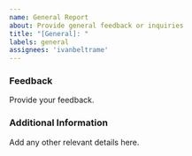 ```yaml
---
name: General Report
about: Provide general feedback or inquiries
title: "[General]: "
labels: general
assignees: 'ivanbeltrame'
---
```


### Feedback
Provide your feedback.

### Additional Information
Add any other relevant details here.